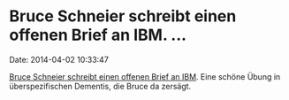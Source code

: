 Bruce Schneier schreibt einen offenen Brief an IBM. \...
========================================================

Date: 2014-04-02 10:33:47

[Bruce Schneier schreibt einen offenen Brief an
IBM](https://www.schneier.com/blog/archives/2014/03/an_open_letter_.html).
Eine schöne Übung in überspezifischen Dementis, die Bruce da zersägt.
